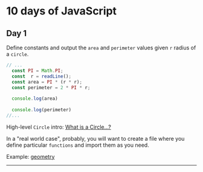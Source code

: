 # 10 days of JavaScript 

## Day 1

Define constants and output the `area` and `perimeter` values given `r` radius of a `circle`.

```javascript
// ...
  const PI = Math.PI;
  const  r = readLine();
  const area = PI * (r * r);
  const perimeter = 2 * PI * r;
  
  console.log(area)
    
  console.log(perimeter)
//...
```

High-level `Circle` intro: [What is a Circle...?](http://math2.org/math/geometry/circles.htm)

In a "real world case", probably, you will want to create a file where you define particular `functions` and import them as you need.

Example: [geometry](./geometry/README.md)

---
